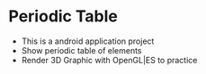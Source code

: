 # Periodic Table
* This is a android application project
* Show periodic table of elements
* Render 3D Graphic with OpenGL|ES to practice